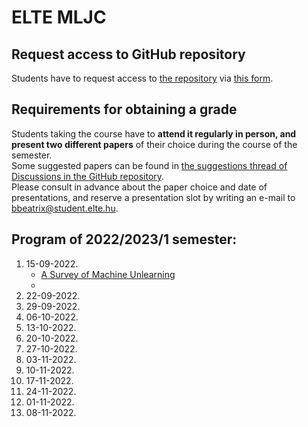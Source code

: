 # ELTE MLJC

## Request access to GitHub repository
Students have to request access to [the repository](https://github.com/csabaiBio/elte_ml_journal_club) via [this form](https://forms.gle/2oJtnUBJ8gReymuU8). 

## Requirements for obtaining a grade  
Students taking the course have to **attend it regularly in person, and present two different papers** of their choice during the course of the semester. <br>
Some suggested papers can be found in [the suggestions thread of Discussions in the GitHub repository](https://github.com/csabaiBio/elte_ml_journal_club/discussions/95). <br>
Please consult in advance about the paper choice and date of presentations, and reserve a presentation slot by writing an e-mail to bbeatrix@student.elte.hu. <br>

## Program of 2022/2023/1 semester:
1. 15-09-2022.<br>
   - [A Survey of Machine Unlearning](https://arxiv.org/abs/2209.02299)<br>
   - <br>  
2. 22-09-2022. <br>
3. 29-09-2022. <br>  
4. 06-10-2022. <br>  
5. 13-10-2022. <br> 
6. 20-10-2022. <br> 
7. 27-10-2022. <br> 
8. 03-11-2022. <br> 
9. 10-11-2022. <br> 
10. 17-11-2022. <br>  
11. 24-11-2022. <br>
12. 01-11-2022. <br> 
13. 08-11-2022. <br>
